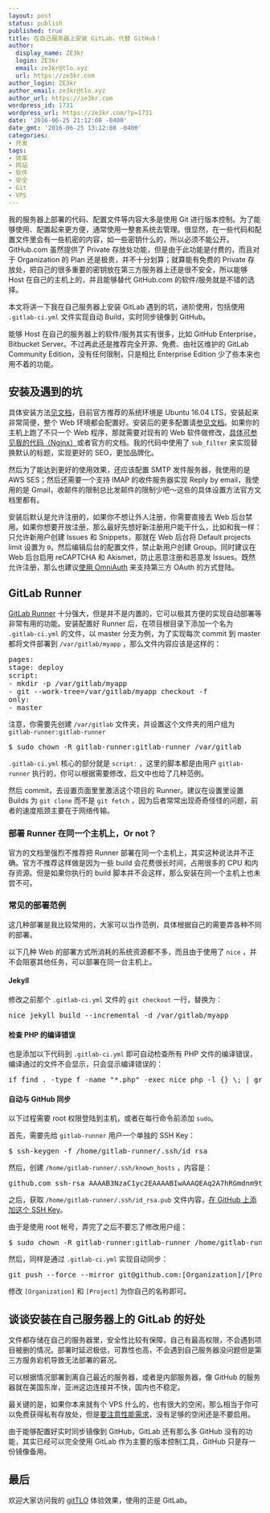 ```yaml
---
layout: post
status: publish
published: true
title: 在自己服务器上安装 GitLab，代替 GitHub！
author:
  display_name: ZE3kr
  login: ZE3kr
  email: ze3kr@tlo.xyz
  url: https://ze3kr.com
author_login: ZE3kr
author_email: ze3kr@tlo.xyz
author_url: https://ze3kr.com
wordpress_id: 1731
wordpress_url: https://ze3kr.com/?p=1731
date: '2016-06-25 21:12:08 -0400'
date_gmt: '2016-06-25 13:12:08 -0400'
categories:
- 开发
tags:
- 效率
- 网站
- 软件
- 安全
- Git
- VPS
---
```

<p>我的服务器上部署的代码、配置文件等内容大多是使用 Git 进行版本控制。为了能够使用、配置起来更方便，通常使用一整套系统去管理。很显然，在一些代码和配置文件里会有一些机密的内容，如一些密钥什么的，所以必须不能公开。GitHub.com 虽然提供了 Private 存放处功能，但是由于此功能是付费的，而且对于 Organization 的 Plan 还是极贵，并不十分划算；就算能有免费的 Private 存放处，把自己的很多重要的密钥放在第三方服务器上还是很不安全，所以能够 Host 在自己的主机上的，并且能够替代 GitHub.com 的软件/服务就是不错的选择。</p>
<p>本文将讲一下我在自己服务器上安装 GitLab 遇到的坑，进阶使用，包括使用 <code>.gitlab-ci.yml</code> 文件实现自动 Build，实时同步镜像到 GitHub。</p>
<p><!--more--></p>
<p>能够 Host 在自己的服务器上的软件/服务其实有很多，比如 GitHub Enterprise，Bitbucket Server。不过再此还是推荐完全开源、免费、由社区维护的 GitLab Community Edition，没有任何限制，只是相比 Enterprise Edition 少了些本来也用不着的功能。</p>
<h2>安装及遇到的坑</h2>
<p>具体安装方法<a href="https://about.gitlab.com/downloads/" target="_blank">见文档</a>，目前官方推荐的系统环境是 Ubuntu 16.04 LTS，安装起来非常简便，整个 Web 环境都会配置好。安装后的更多配置请<a href="http://docs.gitlab.com/omnibus/" target="_blank">参见文档</a>。如果你的主机上跑了不只一个 Web 程序，那就需要对现有的 Web 软件做修改，<a href="https://git.tlo.xyz/ZE3kr/ZE3kr.com/snippets/7" target="_blank">具体可参见我的代码（Nginx）</a>或者官方的文档。我的代码中使用了 <code>sub_filter</code> 来实现替换默认的标题，实现更好的 SEO，更加品牌化。</p>
<p>然后为了能达到更好的使用效果，还应该配置 SMTP 发件服务器，我使用的是 AWS SES；然后还需要一个支持 IMAP 的收件服务器实现 Reply by email，我使用的是 Gmail，收邮件的限制总比发邮件的限制少吧～这些的具体设置方法官方文档里都有。</p>
<p>安装后默认是允许注册的，如果你不想让外人注册，你需要直接去 Web 后台禁用。如果你想要开放注册，那么最好先想好新注册用户能干什么，比如和我一样：只允许新用户创建 Issues 和 Snippets，那就在 Web 后台将 Default projects limit 设置为 <code>0</code>，然后编辑后台的配置文件，禁止新用户创建 Group。同时建议在 Web 后台启用 reCAPTCHA 和 Akismet，防止恶意注册和恶意发 Issues。既然允许注册，那么也建议<a href="https://gitlab.com/gitlab-org/gitlab-ce/blob/master/doc/integration/omniauth.md" target="_blank">使用 OmniAuth</a> 来支持第三方 OAuth 的方式登陆。</p>
<h2>GitLab Runner</h2>
<p><a href="https://gitlab.com/gitlab-org/gitlab-ci-multi-runner" target="_blank">GitLab Runner</a> 十分强大，但是并不是内置的，它可以极其方便的实现自动部署等非常有用的功能。安装配置好 Runner 后，在项目根目录下添加一个名为 <code>.gitlab-ci.yml</code> 的文件，以 master 分支为例，为了实现每次 commit 到 master 都将文件部署到 <code>/var/gitlab/myapp</code> ，那么文件内容应该是这样的：</p>
<pre class="lang:yaml decode:true">pages:
stage: deploy
script:
- mkdir -p /var/gitlab/myapp
- git --work-tree=/var/gitlab/myapp checkout -f
only:
- master</pre>
<p>注意，你需要先创建 <code>/var/gitlab</code> 文件夹，并设置这个文件夹的用户组为 <code>gitlab-runner:gitlab-runner</code></p>
<pre class="lang:sh decode:true">$ sudo chown -R gitlab-runner:gitlab-runner /var/gitlab</pre>
<p><code>.gitlab-ci.yml</code> 核心的部分就是 <code>script:</code> ，这里的脚本都是由用户 <code>gitlab-runner</code> 执行的，你可以根据需要修改，后文中也给了几种范例。</p>
<p>然后 commit，去设置页面里里激活这个项目的 Runner。建议在设置里设置 Builds 为 <code>git clone</code> 而不是 <code>git fetch</code> ，因为后者常常出现奇奇怪怪的问题，前者的速度瓶颈主要在于网络传输。</p>
<h3>部署 Runner 在同一个主机上，Or not？</h3>
<p>官方的文档里强烈不推荐把 Runner 部署在同一个主机上，其实这种说法并不正确。官方不推荐这样做是因为一些 build 会花费很长时间，占用很多的 CPU 和内存资源。但是如果你执行的 build 脚本并不会这样，那么安装在同一个主机上也未尝不可。</p>
<h3>常见的部署范例</h3>
<p>这几种部署是我比较常用的，大家可以当作范例，具体根据自己的需要弄各种不同的部署。</p>
<p>以下几种 Web 的部署方式所消耗的系统资源都不多，而且由于使用了 <code>nice</code> ，并不会阻塞其他任务，可以部署在同一台主机上。</p>
<h4>Jekyll</h4>
<p>修改之前那个 <code>.gitlab-ci.yml</code> 文件的 <code>git checkout</code> 一行，替换为：</p>
<pre class="">nice jekyll build --incremental -d /var/gitlab/myapp</pre>
<h4>检查 PHP 的编译错误</h4>
<p>也是添加以下代码到 <code>.gitlab-ci.yml</code> 即可自动检查所有 PHP 文件的编译错误，编译通过的文件不会显示，只会显示编译错误的：</p>
<pre class="">if find . -type f -name "*.php" -exec nice php -l {} \; | grep -v "No syntax errors"; then false; else echo "No syntax errors"; fi</pre>
<h4>自动与 GitHub 同步</h4>
<p>以下过程需要 root 权限登陆到主机，或者在每行命令前添加 <code>sudo</code>。</p>
<p>首先，需要先给 <code>gitlab-runner</code> 用户一个单独的 SSH Key：</p>
<pre class="lang:sh decode:true">$ ssh-keygen -f /home/gitlab-runner/.ssh/id_rsa</pre>
<p>然后，创建 <code>/home/gitlab-runner/.ssh/known_hosts</code> ，内容是：</p>
<pre>github.com ssh-rsa AAAAB3NzaC1yc2EAAAABIwAAAQEAq2A7hRGmdnm9tUDbO9IDSwBK6TbQa+PXYPCPy6rbTrTtw7PHkccKrpp0yVhp5HdEIcKr6pLlVDBfOLX9QUsyCOV0wzfjIJNlGEYsdlLJizHhbn2mUjvSAHQqZETYP81eFzLQNnPHt4EVVUh7VfDESU84KezmD5QlWpXLmvU31/yMf+Se8xhHTvKSCZIFImWwoG6mbUoWf9nzpIoaSjB+weqqUUmpaaasXVal72J+UX2B+2RPW3RcT0eOzQgqlJL3RKrTJvdsjE3JEAvGq3lGHSZXy28G3skua2SmVi/w4yCE6gbODqnTWlg7+wC604ydGXA8VJiS5ap43JXiUFFAaQ==</pre>
<p>之后，获取 <code>/home/gitlab-runner/.ssh/id_rsa.pub</code> 文件内容，<a href="https://github.com/settings/keys" target="_blank">在 GitHub 上添加这个 SSH Key</a>。</p>
<p>由于是使用 root 帐号，弄完了之后不要忘了修改用户组：</p>
<pre class="lang:sh decode:true ">$ sudo chown -R gitlab-runner:gitlab-runner /home/gitlab-runner/.ssh</pre>
<p>然后，同样是通过 <code>.gitlab-ci.yml</code> 实现自动同步：</p>
<pre>git push --force --mirror git@github.com:[Organization]/[Project].git</pre>
<p>修改 <code>[Organization]</code> 和 <code>[Project]</code> 为你自己的名称即可。</p>
<h2>谈谈安装在自己服务器上的 GitLab 的好处</h2>
<p>文件都存储在自己的服务器里，安全性比较有保障，自己有最高权限，不会遇到项目被删的情况。部署时延迟极低，可靠性也高，不会遇到自己服务器没问题但是第三方服务宕机导致无法部署的窘况。</p>
<p>可以根据情况部署到离自己最近的服务器，或者是内部服务器，像 GitHub 的服务器就在美国东岸，亚洲这边连接并不快，国内也不稳定。</p>
<p>最关键的是，如果你本来就有个 VPS 什么的，也有很大的空闲，那么相当于你可以免费获得私有存放处，但是<a href="http://docs.gitlab.com/ce/install/requirements.html#hardware-requirements" target="_blank">要注意性能需求</a>，没有足够的空闲还是不要启用。</p>
<p>由于能够配置好实时同步镜像到 GitHub，GitLab 还有那么多 GitHub 没有的功能，其实已经可以完全使用 GitLab 作为主要的版本控制工具，GitHub 只是存一份镜像备用。</p>
<h2>最后</h2>
<p>欢迎大家访问我的 <a href="https://git.tlo.xyz" target="_blank">gitTLO</a> 体验效果，使用的正是 GitLab。</p>
